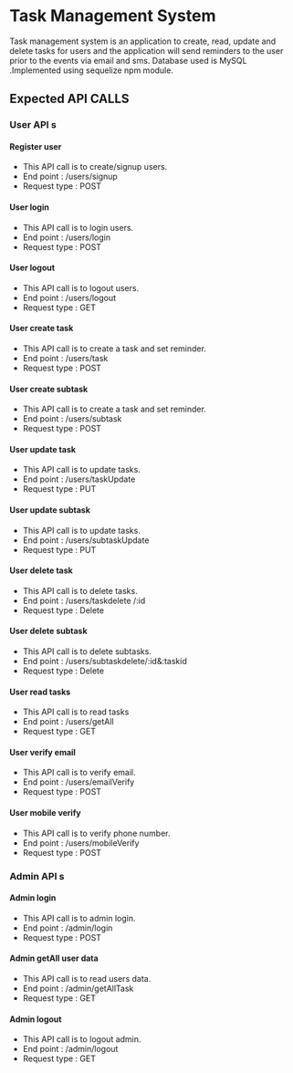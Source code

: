 
# Task Management System
Task management system is an application to create, read, update and delete tasks for users and the application will send 
reminders to the user prior to the events via email and sms. Database used is MySQL .Implemented using sequelize npm module.

## Expected API CALLS


### User API s

#### Register user
- This API call is to create/signup users.
- End point : /users/signup 
- Request type : POST


#### User login
- This API call is to login users.
- End point : /users/login 
- Request type : POST


#### User logout
- This API call is to logout users.
- End point : /users/logout 
- Request type : GET


#### User create task
- This API call is to create a task and set reminder.
- End point : /users/task 
- Request type : POST

#### User create subtask
- This API call is to create a task and set reminder.
- End point : /users/subtask 
- Request type : POST

#### User update task
- This API call is to update tasks.
- End point : /users/taskUpdate 
- Request type : PUT

#### User update subtask
- This API call is to update tasks.
- End point : /users/subtaskUpdate 
- Request type : PUT

#### User delete task
- This API call is to delete tasks.
- End point : /users/taskdelete /:id
- Request type : Delete

#### User delete subtask
- This API call is to delete subtasks.
- End point : /users/subtaskdelete/:id&:taskid
- Request type : Delete

#### User read tasks
- This API call is to read tasks
- End point : /users/getAll 
- Request type : GET

#### User verify email
- This API call is to verify email.
- End point : /users/emailVerify 
- Request type : POST

#### User mobile verify
- This  API call is to verify phone number.
- End point : /users/mobileVerify 
- Request type : POST

  


### Admin API s


#### Admin login
- This API call is to admin login.
- End point : /admin/login 
- Request type : POST

#### Admin getAll user data
- This API call is to read users data.
- End point : /admin/getAllTask 
- Request type : GET

#### Admin logout
- This API call is to logout admin.
- End point : /admin/logout 
- Request type : GET

